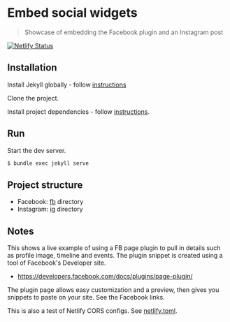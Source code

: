 # Embed social widgets
> Showcase of embedding the Facebook plugin and an Instagram post

[![Netlify Status](https://api.netlify.com/api/v1/badges/c39e33ed-1d6b-4cbb-80cb-ee7d280026e5/deploy-status)](https://app.netlify.com/sites/embed-social-widgets/deploys)


## Installation

Install Jekyll globally - follow [instructions](https://gist.github.com/MichaelCurrin/ddbcfb1714c4dbfb3460a3ecf119620f)

Clone the project.

Install project dependencies - follow [instructions](https://gist.github.com/MichaelCurrin/5c8c45a86bcf53d7b49a7763c02943b1).


## Run

Start the dev server.

```bash
$ bundle exec jekyll serve
```


## Project structure

- Facebook: [fb](/fb/) directory
- Instagram: [ig](/ig/) directory


## Notes

This shows a live example of using a FB page plugin to pull in details such as profile image, timeline and events. The plugin snippet is created using a tool of Facebook's Developer site.

- https://developers.facebook.com/docs/plugins/page-plugin/

The plugin page allows easy customization and a preview, then gives you snippets to paste on your site. See the Facebook links.

This is also a test of Netlify CORS configs. See [netlify.toml](/netlify.toml).
